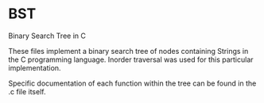 # BST

Binary Search Tree in C

These files implement a binary search tree of nodes containing Strings in the C programming language.
Inorder traversal was used for this particular implementation.

Specific documentation of each function within the tree can be found in the .c file itself.
